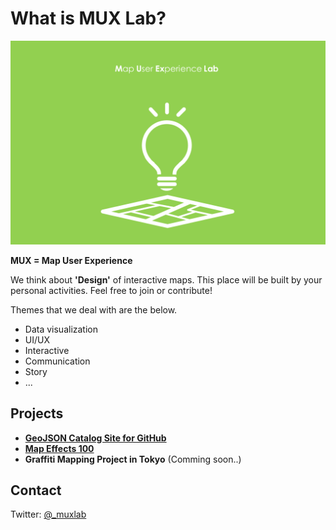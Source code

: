 # What is MUX Lab?

![](MUX.png)

__MUX = Map User Experience__

We think about __'Design'__ of interactive maps. This place will be built by your personal activities. Feel free to join or contribute!

Themes that we deal with are the below.

* Data visualization
* UI/UX
* Interactive
* Communication
* Story
* ...

## Projects

* [__GeoJSON Catalog Site for GitHub__](https://github.com/muxlab/geojson-catalog)
* [__Map Effects 100__](https://github.com/muxlab/map-effects-100)
* __Graffiti Mapping Project in Tokyo__ (Comming soon..)

## Contact

Twitter: [@_muxlab](https://twitter.com/_muxlab)
